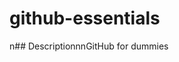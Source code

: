 # github-essentials
\ n # #   D e s c r i p t i o n \ n \ n G i t H u b   f o r   d u m m i e s  
 